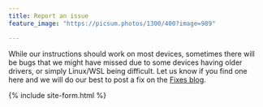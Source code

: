 ```yaml
---
title: Report an issue
feature_image: "https://picsum.photos/1300/400?image=989"

---
```

While our instructions should work on most devices, sometimes there will be bugs that we might have missed due to some devices having older drivers, or simply Linux/WSL being difficult. Let us know if you find one here and we will do our best to post a fix on the [Fixes blog](https://olincollege.github.io/ClashofTanks/blog/).

{% include site-form.html %}